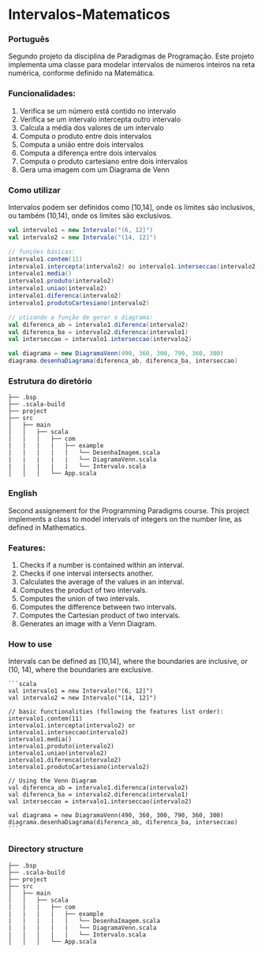 # Intervalos-Matematicos

### Português

Segundo projeto da disciplina de Paradigmas de Programação. Este projeto implementa uma classe para modelar intervalos de números inteiros na reta numérica, conforme definido na Matemática.

### Funcionalidades:
  1. Verifica se um número está contido no intervalo
  2. Verifica se um intervalo intercepta outro intervalo
  3. Calcula a média dos valores de um intervalo
  4. Computa o produto entre dois intervalos
  5. Computa a união entre dois intervalos
  6. Computa a diferença entre dois intervalos
  7. Computa o produto cartesiano entre dois intervalos
  8. Gera uma imagem com um Diagrama de Venn

### Como utilizar

Intervalos podem ser definidos como \[10,14\], onde os limites são inclusivos, ou também (10,14), onde os limites são exclusivos. 

```scala
val intervalo1 = new Intervalo("(6, 12]")
val intervalo2 = new Intervalo("(14, 12]")

// funções básicas:
intervalo1.contem(11)
intervalo1.intercepta(intervalo2) ou intervalo1.interseccao(intervalo2)
intervalo1.media()
intervalo1.produto(intervalo2) 
intervalo1.uniao(intervalo2) 
intervalo1.diferenca(intervalo2) 
intervalo1.produtoCartesiano(intervalo2)

// utizando a função de gerar o diagrama:
val diferenca_ab = intervalo1.diferenca(intervalo2)
val diferenca_ba = intervalo2.diferenca(intervalo1)
val interseccao = intervalo1.interseccao(intervalo2)

val diagrama = new DiagramaVenn(490, 360, 300, 790, 360, 300)
diagrama.desenhaDiagrama(diferenca_ab, diferenca_ba, interseccao)
```

### Estrutura do diretório
    
    ├── .bsp
    ├── .scala-build
    ├── project
    ├── src
    │   ├── main
    │   │   ├── scala
    |   |   |   ├── com  
    |   |   |   |   ├── example
    |   |   |   |   |   └── DesenhaImagem.scala
    |   |   |   |   |   └── DiagramaVenn.scala
    |   |   |   |   |   └── Intervalo.scala
    │   │   │   └── App.scala


### English

Second assignement for the Programming Paradigms course. This project implements a class to model intervals of integers on the number line, as defined in Mathematics.

### Features:
  1. Checks if a number is contained within an interval.
  2. Checks if one interval intersects another.
  3. Calculates the average of the values in an interval.
  4. Computes the product of two intervals.
  5. Computes the union of two intervals.
  6. Computes the difference between two intervals.
  7. Computes the Cartesian product of two intervals.
  8. Generates an image with a Venn Diagram.

### How to use

Intervals can be defined as \[10,14\], where the boundaries are inclusive, or (10, 14), where the boundaries are exclusive.

    ```scala
    val intervalo1 = new Intervalo("(6, 12]")
    val intervalo2 = new Intervalo("(14, 12]")
    
    // basic functionalities (following the features list order):
    intervalo1.contem(11)
    intervalo1.intercepta(intervalo2) or intervalo1.interseccao(intervalo2)
    intervalo1.media()
    intervalo1.produto(intervalo2) 
    intervalo1.uniao(intervalo2) 
    intervalo1.diferenca(intervalo2) 
    intervalo1.produtoCartesiano(intervalo2)

    // Using the Venn Diagram
    val diferenca_ab = intervalo1.diferenca(intervalo2)
    val diferenca_ba = intervalo2.diferenca(intervalo1)
    val interseccao = intervalo1.interseccao(intervalo2)

    val diagrama = new DiagramaVenn(490, 360, 300, 790, 360, 300)
    diagrama.desenhaDiagrama(diferenca_ab, diferenca_ba, interseccao)
    ```

### Directory structure

    ├── .bsp
    ├── .scala-build
    ├── project
    ├── src
    │   ├── main
    │   │   ├── scala
    |   |   |   ├── com  
    |   |   |   |   ├── example
    |   |   |   |   |   └── DesenhaImagem.scala
    |   |   |   |   |   └── DiagramaVenn.scala
    |   |   |   |   |   └── Intervalo.scala
    │   │   │   └── App.scala

